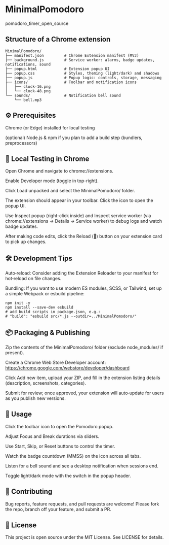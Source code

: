 # MinimalPomodoro
pomodoro_timer_open_source

## Structure of a Chrome extension

```
MinimalPomodoro/
├── manifest.json         # Chrome Extension manifest (MV3)
├── background.js         # Service worker: alarms, badge updates, notifications, sound
├── popup.html            # Extension popup UI
├── popup.css             # Styles, theming (light/dark) and shadows
├── popup.js              # Popup logic: controls, storage, messaging
├── icons/                # Toolbar and notification icons
│   ├── clock-16.png
│   └── clock-48.png
└── sounds/               # Notification bell sound
    └── bell.mp3
```

## ⚙️ Prerequisites

Chrome (or Edge) installed for local testing

(optional) Node.js & npm if you plan to add a build step (bundlers, preprocessors)


## 🚀 Local Testing in Chrome

Open Chrome and navigate to chrome://extensions.

Enable Developer mode (toggle in top-right).

Click Load unpacked and select the MinimalPomodoro/ folder.

The extension should appear in your toolbar. Click the icon to open the popup UI.

Use Inspect popup (right-click inside) and Inspect service worker (via chrome://extensions → Details → Service worker) to debug logs and watch badge updates.

After making code edits, click the Reload (🔄) button on your extension card to pick up changes.


## 🛠️ Development Tips

Auto‑reload: Consider adding the Extension Reloader to your manifest for hot‑reload on file changes.

Bundling: If you want to use modern ES modules, SCSS, or Tailwind, set up a simple Webpack or esbuild pipeline:

```
npm init -y
npm install --save-dev esbuild
# add build scripts in package.json, e.g.:
# "build": "esbuild src/*.js --outdir=../MinimalPomodoro/"
```


## 📦 Packaging & Publishing

Zip the contents of the MinimalPomodoro/ folder (exclude node_modules/ if present).

Create a Chrome Web Store Developer account: https://chrome.google.com/webstore/developer/dashboard

Click Add new item, upload your ZIP, and fill in the extension listing details (description, screenshots, categories).

Submit for review; once approved, your extension will auto‑update for users as you publish new versions.


## 🎉 Usage

Click the toolbar icon to open the Pomodoro popup.

Adjust Focus and Break durations via sliders.

Use Start, Skip, or Reset buttons to control the timer.

Watch the badge countdown (MMSS) on the icon across all tabs.

Listen for a bell sound and see a desktop notification when sessions end.

Toggle light/dark mode with the switch in the popup header.


## 🤝 Contributing

Bug reports, feature requests, and pull requests are welcome! Please fork the repo, branch off your feature, and submit a PR.


## 📝 License

This project is open source under the MIT License. See LICENSE for details.